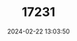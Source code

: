 ---
title: "17231"
category: "Phyllotis wolffsohni"
draft: false
date: 2024-02-22 13:03:50
languages:
  English: ["Wolffsohn's Leaf-eared Mouse"]
---